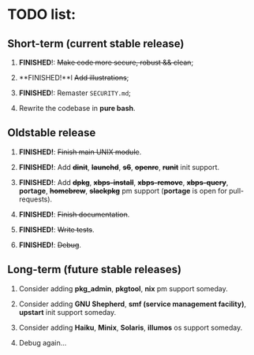 # TODO list:

## Short-term (current stable release)

1) **FINISHED**!: ~~Make code more secure, robust && clean~~;

2) **FINISHED!**l ~~Add illustrations~~;

3) **FINISHED**!: Remaster `SECURITY.md`;

4) Rewrite the codebase in **pure bash**.

## Oldstable release

1) **FINISHED!**: ~~Finish main UNIX module~~.

2) **FINISHED!**: Add ~~**dinit**~~, ~~**launchd**~~, ~~**s6**~~, ~~**openrc**~~, ~~**runit**~~ init support.

3) **FINISHED!**: Add ~~**dpkg**~~, ~~**xbps-install**~~, ~~**xbps-remove**~~, ~~**xbps-query**~~, **portage**, ~~**homebrew**~~, ~~**slackpkg**~~ pm support (**portage** is open for pull-requests).

4) **FINISHED!**: ~~Finish documentation~~.

5) **FINISHED!**: ~~Write tests~~.

6) **FINISHED!**: ~~Debug~~.

## Long-term (future stable releases)

1) Consider adding **pkg_admin**, **pkgtool**, **nix** pm support someday.

2) Consider adding **GNU Shepherd**, **smf (service management facility)**, **upstart** init support someday.

3) Consider adding **Haiku**, **Minix**, **Solaris**, **illumos** os support someday.

4) Debug again...
